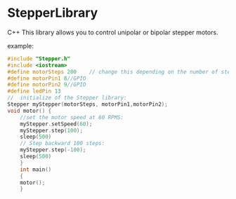 # StepperLibrary
C++
This library allows you to control unipolar or bipolar stepper motors.

example:


```c++
#include "Stepper.h"     
#include <iostream>
#define motorSteps 200    // change this depending on the number of steps
#define motorPin1 8//GPIO
#define motorPin2 9//GPIO
#define ledPin 13
//  initialize of the Stepper library:
Stepper myStepper(motorSteps, motorPin1,motorPin2); 
void motor() {
    //set the motor speed at 60 RPMS:
    myStepper.setSpeed(60);
    myStepper.step(100);
    sleep(500)
    // Step backward 100 steps:
    myStepper.step(-100);
    sleep(500)
    }
    int main()
    {
    motor();
    }
    

